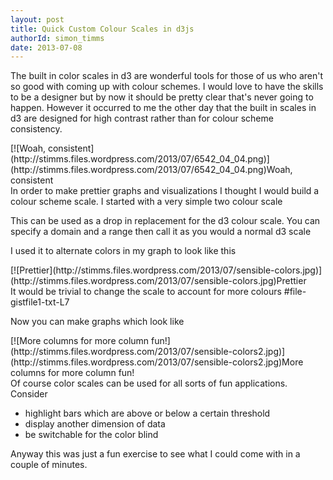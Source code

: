 ```yaml
---
layout: post
title: Quick Custom Colour Scales in d3js
authorId: simon_timms
date: 2013-07-08
---
```


The built in color scales in d3 are wonderful tools for those of us who aren't so good with coming up with colour schemes. I would love to have the skills to be a designer but by now it should be pretty clear that's never going to happen. However it occurred to me the other day that the built in scales in d3 are designed for high contrast rather than for colour scheme consistency.

<div class="wp-caption aligncenter" id="attachment_2912" style="width: 516px">[![Woah, consistent](http://stimms.files.wordpress.com/2013/07/6542_04_04.png)](http://stimms.files.wordpress.com/2013/07/6542_04_04.png)Woah, consistent

</div>In order to make prettier graphs and visualizations I thought I would build a colour scheme scale. I started with a very simple two colour scale

<script src='https://gist.github.com/stimms/5951224.js'></script>

This can be used as a drop in replacement for the d3 colour scale. You can specify a domain and a range then call it as you would a normal d3 scale

<script src='https://gist.github.com/stimms/5951337.js'></script>

I used it to alternate colors in my graph to look like this

<div class="wp-caption aligncenter" id="attachment_2913" style="width: 508px">[![Prettier](http://stimms.files.wordpress.com/2013/07/sensible-colors.jpg)](http://stimms.files.wordpress.com/2013/07/sensible-colors.jpg)Prettier

</div>It would be trivial to change the scale to account for more colours

<script src='https://gist.github.com/stimms/5951372.js'></script>#file-gistfile1-txt-L7

Now you can make graphs which look like

<div class="wp-caption aligncenter" id="attachment_2914" style="width: 504px">[![More columns for more column fun!](http://stimms.files.wordpress.com/2013/07/sensible-colors2.jpg)](http://stimms.files.wordpress.com/2013/07/sensible-colors2.jpg)More columns for more column fun!

</div>Of course color scales can be used for all sorts of fun applications. Consider

- highlight bars which are above or below a certain threshold
- display another dimension of data
- be switchable for the color blind

Anyway this was just a fun exercise to see what I could come with in a couple of minutes.



